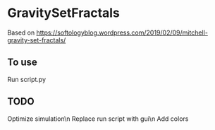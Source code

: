 # GravitySetFractals

Based on https://softologyblog.wordpress.com/2019/02/09/mitchell-gravity-set-fractals/ 

## To use

Run script.py


## TODO
Optimize simulation\n
Replace run script with gui\n
Add colors
